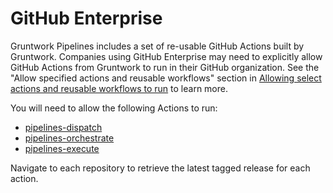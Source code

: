 # GitHub Enterprise

Gruntwork Pipelines includes a set of re-usable GitHub Actions built by Gruntwork. Companies using GitHub Enterprise may need to explicitly allow GitHub Actions from Gruntwork to run in their GitHub organization. See the "Allow specified actions and reusable workflows" section in [Allowing select actions and reusable workflows to run](https://docs.github.com/en/enterprise-cloud@latest/admin/policies/enforcing-policies-for-your-enterprise/enforcing-policies-for-github-actions-in-your-enterprise#allowing-select-actions-and-reusable-workflows-to-run) to learn more.

You will need to allow the following Actions to run:
- [pipelines-dispatch](https://github.com/gruntwork-io/pipelines-dispatch)
- [pipelines-orchestrate](https://github.com/gruntwork-io/pipelines-orchestrate)
- [pipelines-execute](https://github.com/gruntwork-io/pipelines-execute)

Navigate to each repository to retrieve the latest tagged release for each action.
